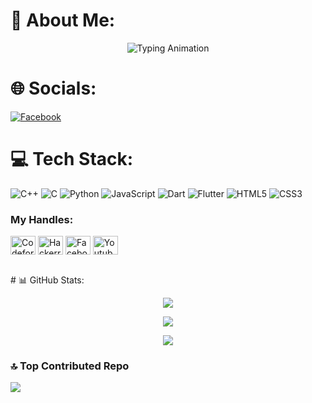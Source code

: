 # 💫 About Me:
<p align="center">
  <img src="https://readme-typing-svg.demolab.com?font=Fira+Code&pause=1000&width=435&lines=Hi, I am Kamrul." alt="Typing Animation">
</p>

# 🌐 Socials:
[![Facebook](https://img.shields.io/badge/Facebook-%231877F2.svg?logo=Facebook&logoColor=white)](https://facebook.com/profile.php?id=100025356551927) 

# 💻 Tech Stack:
![C++](https://img.shields.io/badge/c++-%2300599C.svg?style=for-the-badge&logo=c%2B%2B&logoColor=white) ![C](https://img.shields.io/badge/c-%2300599C.svg?style=for-the-badge&logo=c&logoColor=white) ![Python](https://img.shields.io/badge/python-3670A0?style=for-the-badge&logo=python&logoColor=ffdd54) ![JavaScript](https://img.shields.io/badge/javascript-%23323330.svg?style=for-the-badge&logo=javascript&logoColor=%23F7DF1E) ![Dart](https://img.shields.io/badge/dart-%230175C2.svg?style=for-the-badge&logo=dart&logoColor=white) ![Flutter](https://img.shields.io/badge/Flutter-%2302569B.svg?style=for-the-badge&logo=Flutter&logoColor=white) ![HTML5](https://img.shields.io/badge/html5-%23E34F26.svg?style=for-the-badge&logo=html5&logoColor=white) ![CSS3](https://img.shields.io/badge/css3-%231572B6.svg?style=for-the-badge&logo=css3&logoColor=white)

<h3 align="left">My Handles:</h3>
<p align="left">
<a href="https://codeforces.com/profile/Kamrul_00" target="blank"><img align="center" src="https://raw.githubusercontent.com/rahuldkjain/github-profile-readme-generator/master/src/images/icons/Social/codeforces.svg" alt="Codeforces Handle" height="30" width="40" /></a>
<a href="https://www.hackerrank.com/hasankamrulhp" target="blank"><img align="center" src="https://raw.githubusercontent.com/rahuldkjain/github-profile-readme-generator/master/src/images/icons/Social/hackerrank.svg" alt="Hackerrank Handle" height="30" width="40" /></a>
<a href="https://www.facebook.com/profile.php?id=100025356551927" target="blank"><img align="center" src="https://raw.githubusercontent.com/rahuldkjain/github-profile-readme-generator/master/src/images/icons/Social/facebook.svg" alt="Facebook Account" height="30" width="40" /></a>
<a href="https://www.youtube.com/channel/UCq71T7UHB4D40PZWZEx2_8w" target="blank"><img align="center" src="https://raw.githubusercontent.com/rahuldkjain/github-profile-readme-generator/master/src/images/icons/Social/youtube.svg" alt="Youtube Channel" height="30" width="40" /></a>
</p> </br>
# 📊 GitHub Stats:

<p align="center"><img src="https://github-readme-stats.vercel.app/api?username=Kamrul-Hasan-2&theme=radical&hide_border=false&include_all_commits=true&count_private=false" /></br>
<p align="center"><img src="https://github-readme-streak-stats.herokuapp.com/?user=Kamrul-Hasan-2&theme=radical&hide_border=false" /></br>
<p align="center"><img src="https://github-readme-stats.vercel.app/api/top-langs/?username=Kamrul-Hasan-2&theme=radical&hide_border=false&include_all_commits=true&count_private=false&layout=compact" /></br>


### 🔝 Top Contributed Repo
![](https://github-contributor-stats.vercel.app/api?username=Kamrul-Hasan-2&limit=5&theme=radical&combine_all_yearly_contributions=true)

<!-- Proudly created with GPRM ( https://gprm.itsvg.in ) -->
